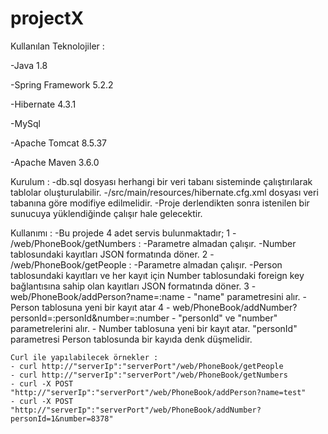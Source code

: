 # projectX

Kullanılan Teknolojiler :

 -Java 1.8
 
 -Spring Framework 5.2.2
 
 -Hibernate 4.3.1
 
 -MySql
 
 -Apache Tomcat 8.5.37
 
 -Apache Maven 3.6.0


Kurulum :
 -db.sql dosyası herhangi bir veri tabanı sisteminde çalıştırılarak tablolar oluşturulabilir.
 -/src/main/resources/hibernate.cfg.xml dosyası veri tabanına göre modifiye edilmelidir.
 -Proje derlendikten sonra istenilen bir sunucuya yüklendiğinde çalışır hale gelecektir.
 
 Kullanımı :
  -Bu projede 4 adet servis bulunmaktadır;
   1 - /web/PhoneBook/getNumbers :
    -Parametre almadan çalışır.
    -Number tablosundaki kayıtları JSON formatında döner.
   2 - /web/PhoneBook/getPeople :
    -Parametre almadan çalışır.
    -Person tablosundaki kayıtları ve her kayıt için Number tablosundaki foreign key bağlantısına sahip olan kayıtları JSON formatında döner.
   3 - web/PhoneBook/addPerson?name=:name
    - "name" parametresini alır.
    - Person tablosuna yeni bir kayıt atar
   4 - web/PhoneBook/addNumber?personId=:personId&number=:number
    - "personId" ve "number" parametrelerini alır.
    - Number tablosuna yeni bir kayıt atar. "personId" parametresi Person tablosunda bir kayıda denk düşmelidir.
    
    Curl ile yapılabilecek örnekler : 
    - curl http://"serverIp":"serverPort"/web/PhoneBook/getPeople
    - curl http://"serverIp":"serverPort"/web/PhoneBook/getNumbers 
    - curl -X POST "http://"serverIp":"serverPort"/web/PhoneBook/addPerson?name=test"
    - curl -X POST "http://"serverIp":"serverPort"/web/PhoneBook/addNumber?personId=1&number=8378"
